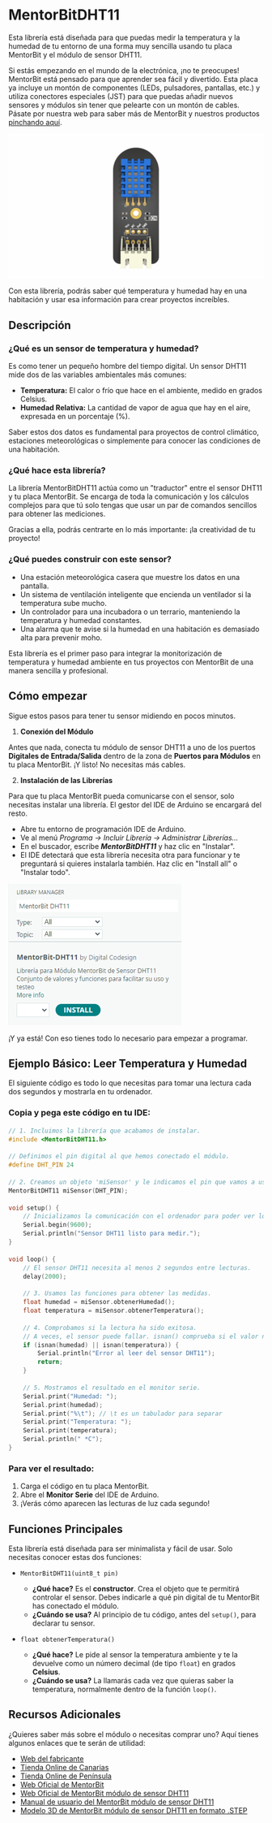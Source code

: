 # MentorBitDHT11

Esta librería está diseñada para que puedas medir la temperatura y la humedad de tu entorno de una forma muy sencilla usando tu placa MentorBit y el módulo de sensor DHT11.

Si estás empezando en el mundo de la electrónica, ¡no te preocupes! MentorBit está pensado para que aprender sea fácil y divertido. Esta placa ya incluye un montón de componentes (LEDs, pulsadores, pantallas, etc.) y utiliza conectores especiales (JST) para que puedas añadir nuevos sensores y módulos sin tener que pelearte con un montón de cables. Pásate por nuestra web para saber más de MentorBit y nuestros productos [pinchando aquí](https://digitalcodesign.com/).

![Render del Módulo MentorBit de sensor DHT-11.](https://github.com/DigitalCodesign/MentorBit-DHT11/blob/main/assets/DHT-11_Module.png)

Con esta librería, podrás saber qué temperatura y humedad hay en una habitación y usar esa información para crear proyectos increíbles.

## Descripción
### ¿Qué es un sensor de temperatura y humedad?

Es como tener un pequeño hombre del tiempo digital. Un sensor DHT11 mide dos de las variables ambientales más comunes:

- **Temperatura:** El calor o frío que hace en el ambiente, medido en grados Celsius.
- **Humedad Relativa:** La cantidad de vapor de agua que hay en el aire, expresada en un porcentaje (%).

Saber estos dos datos es fundamental para proyectos de control climático, estaciones meteorológicas o simplemente para conocer las condiciones de una habitación.

### ¿Qué hace esta librería?

La librería MentorBitDHT11 actúa como un "traductor" entre el sensor DHT11 y tu placa MentorBit. Se encarga de toda la comunicación y los cálculos complejos para que tú solo tengas que usar un par de comandos sencillos para obtener las mediciones.

Gracias a ella, podrás centrarte en lo más importante: ¡la creatividad de tu proyecto!

### ¿Qué puedes construir con este sensor?

- Una estación meteorológica casera que muestre los datos en una pantalla.
- Un sistema de ventilación inteligente que encienda un ventilador si la temperatura sube mucho.
- Un controlador para una incubadora o un terrario, manteniendo la temperatura y humedad constantes.
- Una alarma que te avise si la humedad en una habitación es demasiado alta para prevenir moho.

Esta librería es el primer paso para integrar la monitorización de temperatura y humedad ambiente en tus proyectos con MentorBit de una manera sencilla y profesional.

## Cómo empezar

Sigue estos pasos para tener tu sensor midiendo en pocos minutos.

1. **Conexión del Módulo**

Antes que nada, conecta tu módulo de sensor DHT11 a uno de los puertos **Digitales de Entrada/Salida** dentro de la zona de **Puertos para Módulos** en tu placa MentorBit. ¡Y listo! No necesitas más cables.

2. **Instalación de las Librerías**

Para que tu placa MentorBit pueda comunicarse con el sensor, solo necesitas instalar una librería. El gestor del IDE de Arduino se encargará del resto.

- Abre tu entorno de programación IDE de Arduino.
- Ve al menú *Programa -> Incluir Librería -> Administrar Librerías...*
- En el buscador, escribe ***MentorBitDHT11*** y haz clic en "Instalar".
- El IDE detectará que esta librería necesita otra para funcionar y te preguntará si quieres instalarla también. Haz clic en "Install all" o "Instalar todo".

![Ejemplo de búsqueda en el gestor de librerías del IDE de Arduino.](https://github.com/DigitalCodesign/MentorBit-DHT11/blob/main/assets/library_instalation_example.png)

¡Y ya está! Con eso tienes todo lo necesario para empezar a programar.

## Ejemplo Básico: Leer Temperatura y Humedad

El siguiente código es todo lo que necesitas para tomar una lectura cada dos segundos y mostrarla en tu ordenador.

### Copia y pega este código en tu IDE:

```c++
// 1. Incluimos la librería que acabamos de instalar.
#include <MentorBitDHT11.h>

// Definimos el pin digital al que hemos conectado el módulo.
#define DHT_PIN 24

// 2. Creamos un objeto 'miSensor' y le indicamos el pin que vamos a usar.
MentorBitDHT11 miSensor(DHT_PIN);

void setup() {
    // Inicializamos la comunicación con el ordenador para poder ver los mensajes.
    Serial.begin(9600);
    Serial.println("Sensor DHT11 listo para medir.");
}

void loop() {
    // El sensor DHT11 necesita al menos 2 segundos entre lecturas.
    delay(2000);

    // 3. Usamos las funciones para obtener las medidas.
    float humedad = miSensor.obtenerHumedad();
    float temperatura = miSensor.obtenerTemperatura();

    // 4. Comprobamos si la lectura ha sido exitosa.
    // A veces, el sensor puede fallar. isnan() comprueba si el valor no es un número.
    if (isnan(humedad) || isnan(temperatura)) {
        Serial.println("Error al leer del sensor DHT11");
        return;
    }

    // 5. Mostramos el resultado en el monitor serie.
    Serial.print("Humedad: ");
    Serial.print(humedad);
    Serial.print("%\t"); // \t es un tabulador para separar
    Serial.print("Temperatura: ");
    Serial.print(temperatura);
    Serial.println(" *C");
}
```
### Para ver el resultado:

1. Carga el código en tu placa MentorBit.
2. Abre el **Monitor Serie** del IDE de Arduino.
3. ¡Verás cómo aparecen las lecturas de luz cada segundo!

## Funciones Principales
Esta librería está diseñada para ser minimalista y fácil de usar. Solo necesitas conocer estas dos funciones:

- <code>MentorBitDHT11(uint8_t pin)</code>
   - **¿Qué hace?** Es el **constructor**. Crea el objeto que te permitirá controlar el sensor. Debes indicarle a qué pin digital de tu MentorBit has conectado el módulo.
   - **¿Cuándo se usa?** Al principio de tu código, antes del <code>setup()</code>, para declarar tu sensor.

- <code>float obtenerTemperatura()</code>
   - **¿Qué hace?** Le pide al sensor la temperatura ambiente y te la devuelve como un número decimal (de tipo <code>float</code>) en grados **Celsius**.
   - **¿Cuándo se usa?** La llamarás cada vez que quieras saber la temperatura, normalmente dentro de la función <code>loop()</code>.

## Recursos Adicionales

¿Quieres saber más sobre el módulo o necesitas comprar uno? Aquí tienes algunos enlaces que te serán de utilidad:

- [Web del fabricante](https://digitalcodesign.com/)
- [Tienda Online de Canarias](https://canarias.digitalcodesign.com/shop)
- [Tienda Online de Península](https://digitalcodesign.com/shop)
- [Web Oficial de MentorBit](https://digitalcodesign.com/mentorbit)
- [Web Oficial de MentorBit módulo de sensor DHT11](https://canarias.digitalcodesign.com/shop/00038829-mentorbit-modulo-de-sensor-dht11-8113)
- [Manual de usuario del MentorBit módulo de sensor DHT11](https://drive.google.com/file/d/1JxGucdgucjq6HDoMvd1QhYJZOeibbZIc/view?usp=drive_link)
- [Modelo 3D de MentorBit módulo de sensor DHT11 en formato .STEP](https://drive.google.com/file/d/1buEb29byPb-vlC7KWfUNIZiYcOM9mS6O/view?usp=drive_link)
